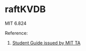 # raftKVDB
MIT 6.824

Reference:
1. [Student Guide issued by MIT TA](https://thesquareplanet.com/blog/students-guide-to-raft/)
